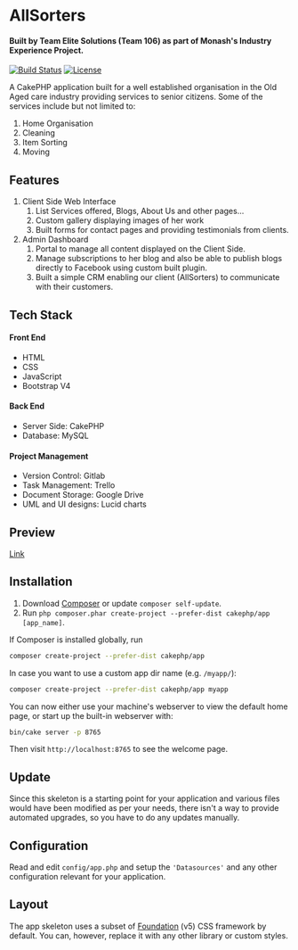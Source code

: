 # AllSorters
#### Built by Team Elite Solutions (Team 106) as part of Monash's Industry Experience Project. 


[![Build Status](https://img.shields.io/travis/cakephp/app/master.svg?style=flat-square)](https://travis-ci.org/cakephp/app)
[![License](https://img.shields.io/packagist/l/cakephp/app.svg?style=flat-square)](https://packagist.org/packages/cakephp/app)

A CakePHP application built for a well established organisation in the Old Aged care industry providing services to senior citizens. Some of the services include but not limited to:
1. Home Organisation
2. Cleaning
3. Item Sorting
4. Moving

## Features
1. Client Side Web Interface
    1. List Services offered, Blogs, About Us and other pages...
    2. Custom gallery displaying images of her work
    3. Built forms for contact pages and providing testimonials from clients. 
2. Admin Dashboard
    1. Portal to manage all content displayed on the Client Side.
    2. Manage subscriptions to her blog and also be able to publish blogs directly to Facebook using custom built plugin. 
    3. Built a simple CRM enabling our client (AllSorters) to communicate with their customers.
    
    
## Tech Stack
#### Front End 
- HTML
- CSS
- JavaScript
- Bootstrap V4
#### Back End
- Server Side: CakePHP
- Database: MySQL
#### Project Management
- Version Control: Gitlab
- Task Management: Trello
- Document Storage: Google Drive
- UML and UI designs: Lucid charts

## Preview
[Link](https://www.google.com)



## Installation

1. Download [Composer](https://getcomposer.org/doc/00-intro.md) or update `composer self-update`.
2. Run `php composer.phar create-project --prefer-dist cakephp/app [app_name]`.

If Composer is installed globally, run

```bash
composer create-project --prefer-dist cakephp/app
```

In case you want to use a custom app dir name (e.g. `/myapp/`):

```bash
composer create-project --prefer-dist cakephp/app myapp
```

You can now either use your machine's webserver to view the default home page, or start
up the built-in webserver with:

```bash
bin/cake server -p 8765
```

Then visit `http://localhost:8765` to see the welcome page.

## Update

Since this skeleton is a starting point for your application and various files
would have been modified as per your needs, there isn't a way to provide
automated upgrades, so you have to do any updates manually.

## Configuration

Read and edit `config/app.php` and setup the `'Datasources'` and any other
configuration relevant for your application.

## Layout

The app skeleton uses a subset of [Foundation](http://foundation.zurb.com/) (v5) CSS
framework by default. You can, however, replace it with any other library or
custom styles.
